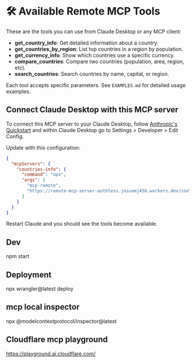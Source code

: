 # 🛠️ Available Remote MCP Tools

These are the tools you can use from Claude Desktop or any MCP client:

- **get_country_info**: Get detailed information about a country.
- **get_countries_by_region**: List top countries in a region by population.
- **get_currency_info**: Show which countries use a specific currency.
- **compare_countries**: Compare two countries (population, area, region, etc).
- **search_countries**: Search countries by name, capital, or region.

Each tool accepts specific parameters. See `EXAMPLES.md` for detailed usage examples.

## Connect Claude Desktop with this MCP server

To connect this MCP server to your Claude Desktop, follow [Anthropic's Quickstart](https://modelcontextprotocol.io/quickstart/user) and within Claude Desktop go to Settings > Developer > Edit Config.

Update with this configuration:

```json
{
  "mcpServers": {
    "countries-info": {
      "command": "npx",
      "args": [
        "mcp-remote", 
        "https://remote-mcp-server-authless.josuemj456.workers.dev/sse"
      ]
    }
  }
}
```

Restart Claude and you should see the tools become available. 

## Dev
npm start

## Deployment
npx wrangler@latest deploy

## mcp local inspector
npx @modelcontextprotocol/inspector@latest


## Cloudflare mcp playground 
https://playground.ai.cloudflare.com/
